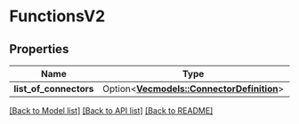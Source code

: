 # FunctionsV2

## Properties

Name | Type | Description | Notes
------------ | ------------- | ------------- | -------------
**list_of_connectors** | Option<[**Vec<models::ConnectorDefinition>**](ConnectorDefinition.md)> |  | [optional]

[[Back to Model list]](../README.md#documentation-for-models) [[Back to API list]](../README.md#documentation-for-api-endpoints) [[Back to README]](../README.md)


